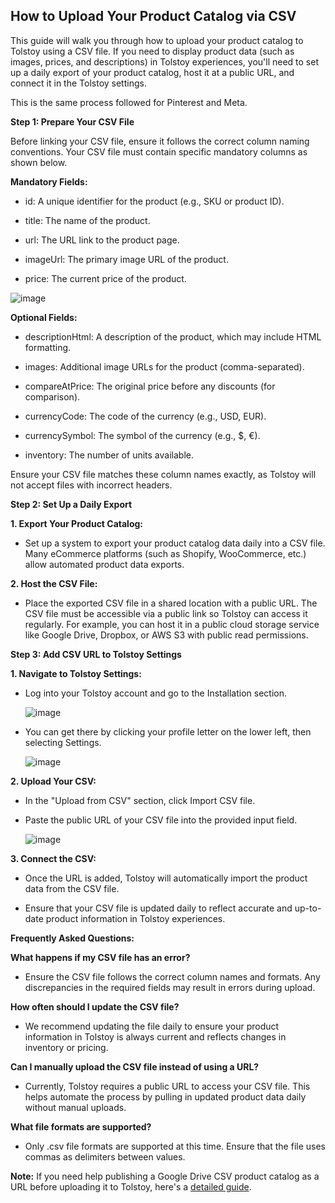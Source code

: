 ## How to Upload Your Product Catalog via CSV

This guide will walk you through how to upload your product catalog to Tolstoy using a CSV file. If you need to display product data (such as images, prices, and descriptions) in Tolstoy experiences, you'll need to set up a daily export of your product catalog, host it at a public URL, and connect it in the Tolstoy settings.

This is the same process followed for Pinterest and Meta.

**Step 1: Prepare Your CSV File**

 

Before linking your CSV file, ensure it follows the correct column naming conventions. Your CSV file must contain specific mandatory columns as shown below.

 

**Mandatory Fields:**

- id: A unique identifier for the product (e.g., SKU or product ID).

- title: The name of the product.

- url: The URL link to the product page.

- imageUrl: The primary image URL of the product.

- price: The current price of the product.

![image](https://github.com/user-attachments/assets/7e0abd20-cc53-47a7-8ac2-039e498f5a4e)

**Optional Fields:**

- descriptionHtml: A description of the product, which may include HTML formatting.

- images: Additional image URLs for the product (comma-separated).

- compareAtPrice: The original price before any discounts (for comparison).

- currencyCode: The code of the currency (e.g., USD, EUR).

- currencySymbol: The symbol of the currency (e.g., $, €).

- inventory: The number of units available.

Ensure your CSV file matches these column names exactly, as Tolstoy will not accept files with incorrect headers.

**Step 2: Set Up a Daily Export**


**​1. Export Your Product Catalog:**

- Set up a system to export your product catalog data daily into a CSV file. Many eCommerce platforms (such as Shopify, WooCommerce, etc.) allow automated product data exports.

**2. Host the CSV File:**

- Place the exported CSV file in a shared location with a public URL. The CSV file must be accessible via a public link so Tolstoy can access it regularly. For example, you can host it in a public cloud storage service like Google Drive, Dropbox, or AWS S3 with public read permissions. 

**Step 3: Add CSV URL to Tolstoy Settings**

 

**1. Navigate to Tolstoy Settings:**

- Log into your Tolstoy account and go to the Installation section.

  ![image](https://github.com/user-attachments/assets/d5876beb-2cc3-49dd-aa77-68812644813b)

- You can get there by clicking your profile letter on the lower left, then selecting Settings.

  ![image](https://github.com/user-attachments/assets/ad95a6f5-d18d-4958-b7e4-dc08bd5ef12c)

**2. Upload Your CSV:**

- In the "Upload from CSV" section, click Import CSV file.

- Paste the public URL of your CSV file into the provided input field.

  ![image](https://github.com/user-attachments/assets/8e24d7db-d97f-45f7-ab34-073add2a2044)

**3. Connect the CSV:**

- Once the URL is added, Tolstoy will automatically import the product data from the CSV file.

- Ensure that your CSV file is updated daily to reflect accurate and up-to-date product information in Tolstoy experiences.

**Frequently Asked Questions:**
​

**What happens if my CSV file has an error?**

- Ensure the CSV file follows the correct column names and formats. Any discrepancies in the required fields may result in errors during upload.

**How often should I update the CSV file?**

- We recommend updating the file daily to ensure your product information in Tolstoy is always current and reflects changes in inventory or pricing.

**Can I manually upload the CSV file instead of using a URL?**

- Currently, Tolstoy requires a public URL to access your CSV file. This helps automate the process by pulling in updated product data daily without manual uploads.

**What file formats are supported?**

- Only .csv file formats are supported at this time. Ensure that the file uses commas as delimiters between values.

**Note:** If you need help publishing a Google Drive CSV product catalog as a URL before uploading it to Tolstoy, here's a [detailed guide](https://help.gotolstoy.com/en/articles/8212545-publishing-a-google-drive-csv-product-catalog-as-a-url). 

